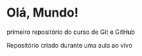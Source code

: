 # Olá, Mundo!
 primeiro repositório do curso de Git e GitHub

Repositório criado durante uma aula ao vivo